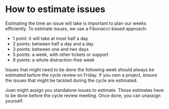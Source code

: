 # How to estimate issues

Estimating the time an issue will take is important to plan our weeks efficiently. To estimate issues, we use a Fibonacci-based approach:

* 1 point: it will take at most half a day
* 2 points: between half a day and a day
* 3 points: between one and two days
* 5 points: a week, with other tickets or support
* 8 points: a whole distraction-free week

Issues that might need to be done the following week should always be estimated before the cycle review on Friday. If you own a project, ensure the issues that might be tackled during the cycle are estimated.

Joan might assign you standalone issues to estimate. Those estimates have to be done before the cycle review meeting. Once done, you can unassign yourself.
